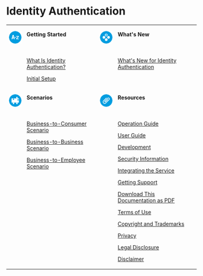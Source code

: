 <!-- loiod17a116432d24470930ebea41977a888 -->

# Identity Authentication


<table>
<tr>
<td valign="top">

![](images/Getting_Started_5f9d97d.png)



</td>
<td valign="top">

**Getting Started**



</td>
<td valign="top">

![](images/What_s_New_b9d132a.png)



</td>
<td valign="top">

**What's New**



</td>
</tr>
<tr>
<td valign="top">

 



</td>
<td valign="top">

[What Is Identity Authentication?](what-is-identity-authentication-2788271.md)

[Initial Setup](initial-setup-31af7da.md)



</td>
<td valign="top">

 



</td>
<td valign="top">

[What's New for Identity Authentication](what-s-new-for-identity-authentication-de21efe.md)



</td>
</tr>
<tr>
<td valign="top">

![](images/Scenarios_e9e9154.png)



</td>
<td valign="top">

**Scenarios**



</td>
<td valign="top">

![](images/Resources_cd1e6ea.png)



</td>
<td valign="top">

**Resources**



</td>
</tr>
<tr>
<td valign="top">

 



</td>
<td valign="top">

[Business-to-Consumer Scenario](business-to-consumer-scenario-fd11ee2.md)

[Business-to-Business Scenario](business-to-business-scenario-3908c37.md)

[Business-to-Employee Scenario](business-to-employee-scenario-3aecb4c.md)



</td>
<td valign="top">

 



</td>
<td valign="top">

[Operation Guide](Operation-Guide/operation-guide-6a8e67c.md)

[User Guide](User-Guide/user-guide-d4c3811.md)

[Development](Development/development-55ab9b8.md)

[Security Information](Security/security-information-6e88d82.md)

[Integrating the Service](Integrating-the-Service/integrating-the-service-1b607aa.md)

[Getting Support](getting-support-06818b2.md)

[Download This Documentation as PDF](https://help.hana.ondemand.com/cloud_identity/SAP_Cloud_Identity_Service.pdf)

[Terms of Use](https://help.hana.ondemand.com/terms_of_use.html)

[Copyright and Trademarks](http://www.sap.com/corporate-en/about/legal/copyright/index.html)

[Privacy](https://help.hana.ondemand.com/privacy.htm)

[Legal Disclosure](http://www.sap.com/corporate-en/about/legal/impressum.html)

[Disclaimer](http://help.sap.com/disclaimer-full)



</td>
</tr>
</table>

